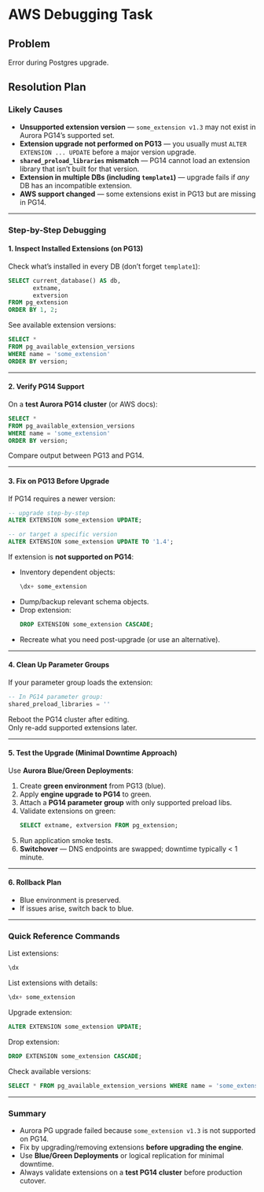 # AWS Debugging Task
## Problem
Error during Postgres upgrade.

## Resolution Plan
### Likely Causes
- **Unsupported extension version** — `some_extension v1.3` may not exist in Aurora PG14’s supported set.
- **Extension upgrade not performed on PG13** — you usually must `ALTER EXTENSION ... UPDATE` before a major version upgrade.
- **`shared_preload_libraries` mismatch** — PG14 cannot load an extension library that isn’t built for that version.
- **Extension in multiple DBs (including `template1`)** — upgrade fails if *any* DB has an incompatible extension.
- **AWS support changed** — some extensions exist in PG13 but are missing in PG14.

---

### Step-by-Step Debugging

#### 1. Inspect Installed Extensions (on PG13)
Check what’s installed in every DB (don’t forget `template1`):

```sql
SELECT current_database() AS db,
       extname,
       extversion
FROM pg_extension
ORDER BY 1, 2;
```

See available extension versions:

```sql
SELECT *
FROM pg_available_extension_versions
WHERE name = 'some_extension'
ORDER BY version;
```

---

#### 2. Verify PG14 Support
On a **test Aurora PG14 cluster** (or AWS docs):

```sql
SELECT *
FROM pg_available_extension_versions
WHERE name = 'some_extension'
ORDER BY version;
```

Compare output between PG13 and PG14.

---

#### 3. Fix on PG13 Before Upgrade
If PG14 requires a newer version:

```sql
-- upgrade step-by-step
ALTER EXTENSION some_extension UPDATE;

-- or target a specific version
ALTER EXTENSION some_extension UPDATE TO '1.4';
```

If extension is **not supported on PG14**:
- Inventory dependent objects:
  ```sql
  \dx+ some_extension
  ```
- Dump/backup relevant schema objects.
- Drop extension:
  ```sql
  DROP EXTENSION some_extension CASCADE;
  ```
- Recreate what you need post-upgrade (or use an alternative).

---

#### 4. Clean Up Parameter Groups
If your parameter group loads the extension:

```sql
-- In PG14 parameter group:
shared_preload_libraries = ''
```

Reboot the PG14 cluster after editing.  
Only re-add supported extensions later.

---

#### 5. Test the Upgrade (Minimal Downtime Approach)

Use **Aurora Blue/Green Deployments**:
1. Create **green environment** from PG13 (blue).
2. Apply **engine upgrade to PG14** to green.
3. Attach a **PG14 parameter group** with only supported preload libs.
4. Validate extensions on green:
   ```sql
   SELECT extname, extversion FROM pg_extension;
   ```
5. Run application smoke tests.
6. **Switchover** — DNS endpoints are swapped; downtime typically < 1 minute.

---

#### 6. Rollback Plan
- Blue environment is preserved.
- If issues arise, switch back to blue.

---

### Quick Reference Commands

List extensions:
```sql
\dx
```

List extensions with details:
```sql
\dx+ some_extension
```

Upgrade extension:
```sql
ALTER EXTENSION some_extension UPDATE;
```

Drop extension:
```sql
DROP EXTENSION some_extension CASCADE;
```

Check available versions:
```sql
SELECT * FROM pg_available_extension_versions WHERE name = 'some_extension';
```

---

### Summary
- Aurora PG upgrade failed because `some_extension v1.3` is not supported on PG14.
- Fix by upgrading/removing extensions **before upgrading the engine**.
- Use **Blue/Green Deployments** or logical replication for minimal downtime.
- Always validate extensions on a **test PG14 cluster** before production cutover.  

